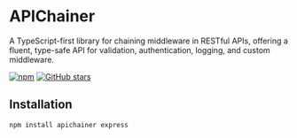 # APIChainer

A TypeScript-first library for chaining middleware in RESTful APIs, offering a fluent, type-safe API for validation, authentication, logging, and custom middleware.

[![npm](https://img.shields.io/npm/v/apichainer)](https://www.npmjs.com/package/apichainer)
[![GitHub stars](https://img.shields.io/github/stars/vmtechnologies/apichainer)](https://github.com/vivek3410/apichainer)

## Installation

```bash
npm install apichainer express
```
